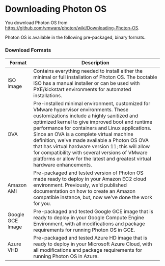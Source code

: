 # Downloading Photon OS

You download Photon OS from https://github.com/vmware/photon/wiki/Downloading-Photon-OS.

Photon OS is available in the following pre-packaged, binary formats.

### Download Formats ####

| Format | Description |
| --- | --- |
| ISO Image | Contains everything needed to install either the minimal or full installation of Photon OS. The bootable ISO has a manual installer or can be used with PXE/kickstart environments for automated installations. |
| OVA | Pre-installed minimal environment, customized for VMware hypervisor environments. These customizations include a highly sanitized and optimized kernel to give improved boot and runtime performance for containers and Linux applications. Since an OVA is a complete virtual machine definition, we've made available a Photon OS OVA that has virtual hardware version 11; this will allow for compatibility with several versions of VMware platforms or allow for the latest and greatest virtual hardware enhancements. |
| Amazon AMI | Pre-packaged and tested version of Photon OS made ready to deploy in your Amazon EC2 cloud environment. Previously, we'd published documentation on how to create an Amazon compatible instance, but, now we've done the work for you. |
| Google GCE Image | Pre-packaged and tested Google GCE image that is ready to deploy in your Google Compute Engine Environment, with all modifications and package requirements for running Photon OS in GCE. | 
| Azure VHD | Pre-packaged and tested Azure HD image that is ready to deploy in your Microsoft Azure Cloud, with all modifications and package requirements for running Photon OS in Azure. |